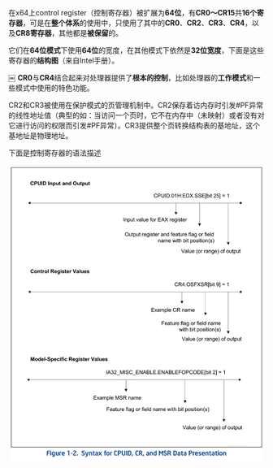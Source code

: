 在x64上control register（控制寄存器）被扩展为**64位**，有**CR0～CR15**共**16个寄存器**，可是在**整个体系**的使用中，只使用了其中的**CR0**、**CR2**、**CR3**、**CR4**，以及**CR8寄存器**，其他都是**被保留**的。

它们在**64位模式**下使用**64位**的宽度，在其他模式下依然是**32位宽度**，下面是这些寄存器的**结构图**（来自Intel手册）。


￼
**CR0**与**CR4**结合起来对处理器提供了**根本的控制**，比如处理器的**工作模式**和一些模式中使用的特色功能。

CR2和CR3被使用在保护模式的页管理机制中。CR2保存着访内存时引发#PF异常的线性地址值（典型的如：当访问一个页时，它不在内存中（未映射）或者没有对它进行访问的权限而引发#PF异常）。CR3提供整个页转换结构表的基地址，这个基地址是物理地址。

下面是控制寄存器的语法描述

![2020-03-09-09-11-38.png](./images/2020-03-09-09-11-38.png)